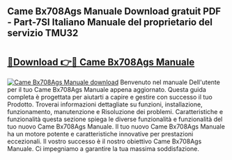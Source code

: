 ## Came Bx708Ags Manuale Download gratuit PDF - Part-7SI Italiano Manuale del proprietario del servizio TMU32

# <h2><a href="http://dfaxmto.blite.top/?on=Came+Bx708Ags+Manuale">🔗Download 👉🔴 Came Bx708Ags Manuale</a></h2>

[![Came Bx708Ags Manuale download](https://i.imgur.com/lujVjoI.png)](http://dfaxmto.blite.top/?on=Came+Bx708Ags+Manuale)
Benvenuto nel manuale Dell'utente per il tuo Came Bx708Ags Manuale appena aggiornato. Questa guida completa è progettata per aiutarti a capire e gestire con successo il tuo Prodotto. Troverai informazioni dettagliate su funzioni, installazione, funzionamento, manutenzione e Risoluzione dei problemi. Caratteristiche e funzionalità questa sezione spiega le diverse funzionalità e funzionalità del tuo nuovo Came Bx708Ags Manuale. Il tuo nuovo Came Bx708Ags Manuale ha un motore potente e caratteristiche innovative per prestazioni eccezionali. Il vostro successo è il nostro obiettivo Came Bx708Ags Manuale. Ci impegniamo a garantire la tua massima soddisfazione.
